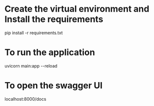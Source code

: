 # Create the virtual environment and Install the requirements
pip install -r requirements.txt

# To run the application
uvicorn main:app --reload

# To open the swagger UI
localhost:8000/docs
